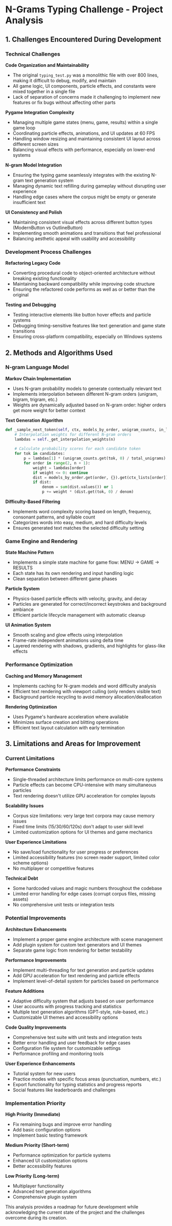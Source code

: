 # N-Grams Typing Challenge - Project Analysis

## 1. Challenges Encountered During Development

### Technical Challenges

**Code Organization and Maintainability**
- The original `typing_test.py` was a monolithic file with over 800 lines, making it difficult to debug, modify, and maintain
- All game logic, UI components, particle effects, and constants were mixed together in a single file
- Lack of separation of concerns made it challenging to implement new features or fix bugs without affecting other parts

**Pygame Integration Complexity**
- Managing multiple game states (menu, game, results) within a single game loop
- Coordinating particle effects, animations, and UI updates at 60 FPS
- Handling window resizing and maintaining consistent UI layout across different screen sizes
- Balancing visual effects with performance, especially on lower-end systems

**N-gram Model Integration**
- Ensuring the typing game seamlessly integrates with the existing N-gram text generation system
- Managing dynamic text refilling during gameplay without disrupting user experience
- Handling edge cases where the corpus might be empty or generate insufficient text

**UI Consistency and Polish**
- Maintaining consistent visual effects across different button types (ModernButton vs OutlineButton)
- Implementing smooth animations and transitions that feel professional
- Balancing aesthetic appeal with usability and accessibility

### Development Process Challenges

**Refactoring Legacy Code**
- Converting procedural code to object-oriented architecture without breaking existing functionality
- Maintaining backward compatibility while improving code structure
- Ensuring the refactored code performs as well as or better than the original

**Testing and Debugging**
- Testing interactive elements like button hover effects and particle systems
- Debugging timing-sensitive features like text generation and game state transitions
- Ensuring cross-platform compatibility, especially on Windows systems

## 2. Methods and Algorithms Used

### N-gram Language Model

**Markov Chain Implementation**
- Uses N-gram probability models to generate contextually relevant text
- Implements interpolation between different N-gram orders (unigram, bigram, trigram, etc.)
- Weights are dynamically adjusted based on N-gram order: higher orders get more weight for better context

**Text Generation Algorithm**
```python
def _sample_next_token(self, ctx, models_by_order, unigram_counts, in_length_range_fn):
    # Interpolation weights for different N-gram orders
    lambdas = self._get_interpolation_weights(n)
    
    # Calculate probability scores for each candidate token
    for tok in candidates:
        p = lambdas[1] * (unigram_counts.get(tok, 0) / total_unigrams)
        for order in range(2, n + 1):
            weight = lambdas[order]
            if weight <= 0: continue
            dist = models_by_order.get(order, {}).get(ctx_lists[order])
            if dist:
                denom = sum(dist.values()) or 1
                p += weight * (dist.get(tok, 0) / denom)
```

**Difficulty-Based Filtering**
- Implements word complexity scoring based on length, frequency, consonant patterns, and syllable count
- Categorizes words into easy, medium, and hard difficulty levels
- Ensures generated text matches the selected difficulty setting

### Game Engine and Rendering

**State Machine Pattern**
- Implements a simple state machine for game flow: MENU → GAME → RESULTS
- Each state has its own rendering and input handling logic
- Clean separation between different game phases

**Particle System**
- Physics-based particle effects with velocity, gravity, and decay
- Particles are generated for correct/incorrect keystrokes and background ambiance
- Efficient particle lifecycle management with automatic cleanup

**UI Animation System**
- Smooth scaling and glow effects using interpolation
- Frame-rate independent animations using delta time
- Layered rendering with shadows, gradients, and highlights for glass-like effects

### Performance Optimization

**Caching and Memory Management**
- Implements caching for N-gram models and word difficulty analysis
- Efficient text rendering with viewport culling (only renders visible text)
- Background particle recycling to avoid memory allocation/deallocation

**Rendering Optimization**
- Uses Pygame's hardware acceleration where available
- Minimizes surface creation and blitting operations
- Efficient text layout calculation with early termination

## 3. Limitations and Areas for Improvement

### Current Limitations

**Performance Constraints**
- Single-threaded architecture limits performance on multi-core systems
- Particle effects can become CPU-intensive with many simultaneous particles
- Text rendering doesn't utilize GPU acceleration for complex layouts

**Scalability Issues**
- Corpus size limitations: very large text corpora may cause memory issues
- Fixed time limits (15/30/60/120s) don't adapt to user skill level
- Limited customization options for UI themes and game mechanics

**User Experience Limitations**
- No save/load functionality for user progress or preferences
- Limited accessibility features (no screen reader support, limited color scheme options)
- No multiplayer or competitive features

**Technical Debt**
- Some hardcoded values and magic numbers throughout the codebase
- Limited error handling for edge cases (corrupt corpus files, missing assets)
- No comprehensive unit tests or integration tests

### Potential Improvements

**Architecture Enhancements**
- Implement a proper game engine architecture with scene management
- Add plugin system for custom text generators and UI themes
- Separate game logic from rendering for better testability

**Performance Improvements**
- Implement multi-threading for text generation and particle updates
- Add GPU acceleration for text rendering and particle effects
- Implement level-of-detail system for particles based on performance

**Feature Additions**
- Adaptive difficulty system that adjusts based on user performance
- User accounts with progress tracking and statistics
- Multiple text generation algorithms (GPT-style, rule-based, etc.)
- Customizable UI themes and accessibility options

**Code Quality Improvements**
- Comprehensive test suite with unit tests and integration tests
- Better error handling and user feedback for edge cases
- Configuration file system for customizable settings
- Performance profiling and monitoring tools

**User Experience Enhancements**
- Tutorial system for new users
- Practice modes with specific focus areas (punctuation, numbers, etc.)
- Export functionality for typing statistics and progress reports
- Social features like leaderboards and challenges

### Implementation Priority

**High Priority (Immediate)**
- Fix remaining bugs and improve error handling
- Add basic configuration options
- Implement basic testing framework

**Medium Priority (Short-term)**
- Performance optimization for particle systems
- Enhanced UI customization options
- Better accessibility features

**Low Priority (Long-term)**
- Multiplayer functionality
- Advanced text generation algorithms
- Comprehensive plugin system

This analysis provides a roadmap for future development while acknowledging the current state of the project and the challenges overcome during its creation.
